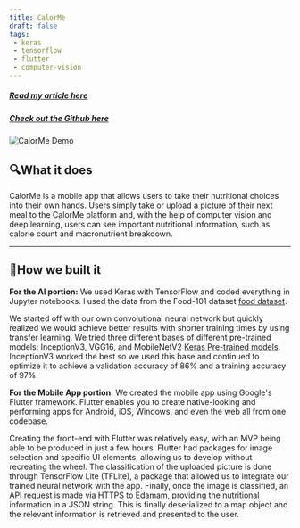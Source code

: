 ```yaml
---
title: CalorMe
draft: false
tags:
 - keras
 - tensorflow
 - flutter
 - computer-vision
---
```


##### [Read my article here](https://arielycliu.medium.com/classifying-food-with-computer-vision-a473249cf2f2)

##### [Check out the Github here](https://github.com/arielycliu/calorme)

![CalorMe Demo](https://d112y698adiu2z.cloudfront.net/photos/production/software_photos/001/661/873/datas/gallery.jpg)


## 🔍What it does
CalorMe is a mobile app that allows users to take their nutritional choices into their own hands. Users simply take or upload a picture of their next meal to the CalorMe platform and, with the help of computer vision and deep learning, users can see important nutritional information, such as calorie count and macronutrient breakdown. 

---


## 🔨How we built it
**For the AI portion:**
We used Keras with TensorFlow and coded everything in Jupyter notebooks. I used the data from the Food-101 dataset [food dataset](https://www.kaggle.com/kmader/food41?select=images). 

We started off with our own convolutional neural network but quickly realized we would achieve better results with shorter training times by using transfer learning. We tried three different bases of different pre-trained models: InceptionV3, VGG16, and MobileNetV2 [Keras Pre-trained models](https://keras.io/api/applications/). InceptionV3 worked the best so we used this base and continued to optimize it to achieve a validation accuracy of 86% and a training accuracy of 97%. 

**For the Mobile App portion:**
We created the mobile app using Google's Flutter framework. Flutter enables you to create native-looking and performing apps for Android, iOS, Windows, and even the web all from one codebase. 

Creating the front-end with Flutter was relatively easy, with an MVP being able to be produced in just a few hours. Flutter had packages for image selection and specific UI elements, allowing us to develop without recreating the wheel. The classification of the uploaded picture is done through TensorFlow Lite (TFLite), a package that allowed us to integrate our trained neural network with the app. Finally, once the image is classified, an API request is made via HTTPS to Edamam, providing the nutritional information in a JSON string. This is finally deserialized to a map object and the relevant information is retrieved and presented to the user. 